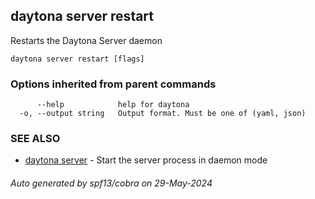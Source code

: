 ## daytona server restart

Restarts the Daytona Server daemon

```
daytona server restart [flags]
```

### Options inherited from parent commands

```
      --help            help for daytona
  -o, --output string   Output format. Must be one of (yaml, json)
```

### SEE ALSO

* [daytona server](daytona_server.md)	 - Start the server process in daemon mode

###### Auto generated by spf13/cobra on 29-May-2024
